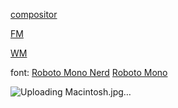 [compositor](https://github.com/ibhagwan/picom)

[FM](https://wiki.archlinux.org/title/thunar)

[WM](https://herbstluftwm.org/)

font: [Roboto Mono Nerd](https://github.com/ryanoasis/nerd-fonts/blob/master/patched-fonts/RobotoMono/Regular/complete/Roboto%20Mono%20Nerd%20Font%20Complete.ttf) [Roboto Mono](https://fonts.google.com/specimen/Roboto+Mono)


![Uploading Macintosh.jpg…]()
